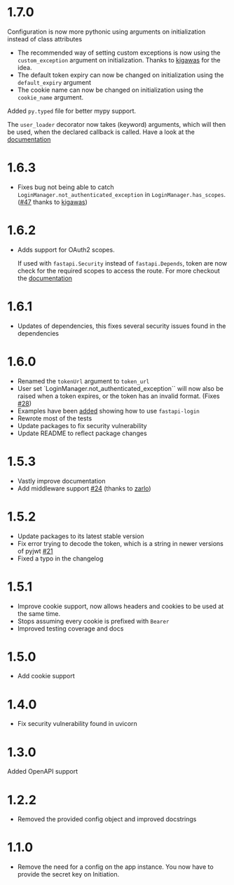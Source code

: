 # 1.7.0
Configuration is now more pythonic using arguments on initialization
    instead of class attributes
- The recommended way of setting custom exceptions is now using
    the ``custom_exception`` argument on initialization. Thanks to [kigawas](https://github.com/kigawas) for the idea.
- The default token expiry can now be changed on initialization using the ``default_expiry`` argument
- The cookie name can now be changed on initialization using the ``cookie_name`` argument.

Added ``py.typed`` file for better mypy support.

The ``user_loader`` decorator now takes (keyword) arguments, which will then be used, when
the declared callback is called. Have a look at the [documentation](https://fastapi-login.readthedocs.io/advanced_usage.html#predefining-additional-user_loader-arguments)

# 1.6.3
- Fixes bug not being able to catch ``LoginManager.not_authenticated_exception`` in ``LoginManager.has_scopes``. ([#47](https://github.com/MushroomMaula/fastapi_login/issues/47) thanks to [kigawas](https://github.com/kigawas))

# 1.6.2
- Adds support for OAuth2 scopes.
  
    If used with ``fastapi.Security`` instead of ``fastapi.Depends``, token are now
    check for the required scopes to access the route.
    For more checkout the [documentation](https://fastapi-login.readthedocs.io/advanced_usage/#oauth2-scopes) 

# 1.6.1
- Updates of dependencies, this fixes several security issues found in the dependencies

# 1.6.0
- Renamed the ``tokenUrl`` argument to ``token_url``
 - User set `LoginManager.not_authenticated_exception`` will now also be raised when a token expires, 
   or the token has an invalid format. (Fixes [#28](https://github.com/MushroomMaula/fastapi_login/issues/28))
- Examples have been [added](https://github.com/MushroomMaula/fastapi_login/tree/master/examples) showing how to use ``fastapi-login``
- Rewrote most of the tests
- Update packages to fix security vulnerability
- Update README to reflect package changes


# 1.5.3
- Vastly improve documentation
- Add middleware support [#24](https://github.com/MushroomMaula/fastapi_login/pull/24) (thanks to [zarlo](https://github.com/zarlo))

# 1.5.2
- Update packages to its latest stable version
- Fix error trying to decode the token, which is a string in newer versions of pyjwt [#21](https://github.com/MushroomMaula/fastapi_login/issues/21)
- Fixed a typo in the changelog

# 1.5.1
- Improve cookie support, now allows headers and cookies to be used at the same time.
- Stops assuming every cookie is prefixed with ``Bearer``
- Improved testing coverage and docs

# 1.5.0
- Add cookie support

# 1.4.0
- Fix security vulnerability found in uvicorn

# 1.3.0
Added OpenAPI support

# 1.2.2
- Removed the provided config object and improved docstrings

# 1.1.0
- Remove the need for a config on the app instance. You now have to provide
 the secret key on Initiation.